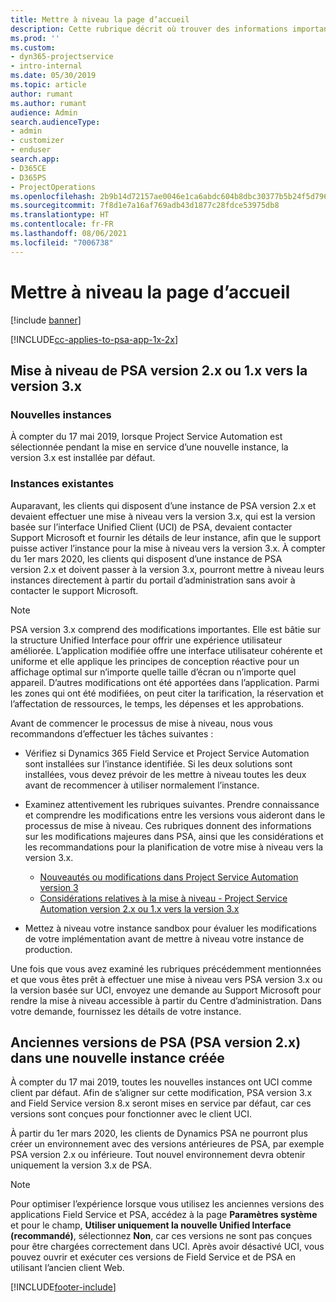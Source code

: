 ```yaml
---
title: Mettre à niveau la page d’accueil
description: Cette rubrique décrit où trouver des informations importantes concernant les fonctionnalités nouvelles et modifiées dans Dynamics 365 Project Service Automation, ainsi que le processus de mise à niveau vers la nouvelle version.
ms.prod: ''
ms.custom:
- dyn365-projectservice
- intro-internal
ms.date: 05/30/2019
ms.topic: article
author: rumant
ms.author: rumant
audience: Admin
search.audienceType:
- admin
- customizer
- enduser
search.app:
- D365CE
- D365PS
- ProjectOperations
ms.openlocfilehash: 2b9b14d72157ae0046e1ca6abdc604b8dbc30377b5b24f5d79617a7201b1bf10
ms.sourcegitcommit: 7f8d1e7a16af769adb43d1877c28fdce53975db8
ms.translationtype: HT
ms.contentlocale: fr-FR
ms.lasthandoff: 08/06/2021
ms.locfileid: "7006738"
---
```

# <a name="upgrade-home-page"></a>Mettre à niveau la page d’accueil

[!include [banner](../includes/psa-now-project-operations.md)]

[!INCLUDE[cc-applies-to-psa-app-1x-2x](../includes/cc-applies-to-psa-app-1x-2x.md)]

## <a name="upgrade-from-psa-version-2x-or-1x-to-version-3x"></a>Mise à niveau de PSA version 2.x ou 1.x vers la version 3.x

### <a name="new-instances"></a>Nouvelles instances

À compter du 17 mai 2019, lorsque Project Service Automation est sélectionnée pendant la mise en service d’une nouvelle instance, la version 3.x est installée par défaut.

### <a name="existing-instances"></a>Instances existantes

Auparavant, les clients qui disposent d’une instance de PSA version 2.x et devaient effectuer une mise à niveau vers la version 3.x, qui est la version basée sur l’interface Unified Client (UCI) de PSA, devaient contacter Support Microsoft et fournir les détails de leur instance, afin que le support puisse activer l’instance pour la mise à niveau vers la version 3.x. À compter du 1er mars 2020, les clients qui disposent d’une instance de PSA version 2.x et doivent passer à la version 3.x, pourront mettre à niveau leurs instances directement à partir du portail d’administration sans avoir à contacter le support Microsoft.  

> [!NOTE]
> PSA version 3.x comprend des modifications importantes. Elle est bâtie sur la structure Unified Interface pour offrir une expérience utilisateur améliorée. L’application modifiée offre une interface utilisateur cohérente et uniforme et elle applique les principes de conception réactive pour un affichage optimal sur n’importe quelle taille d’écran ou n’importe quel appareil. D’autres modifications ont été apportées dans l’application. Parmi les zones qui ont été modifiées, on peut citer la tarification, la réservation et l’affectation de ressources, le temps, les dépenses et les approbations.

Avant de commencer le processus de mise à niveau, nous vous recommandons d’effectuer les tâches suivantes :

- Vérifiez si Dynamics 365 Field Service et Project Service Automation sont installées sur l’instance identifiée. Si les deux solutions sont installées, vous devez prévoir de les mettre à niveau toutes les deux avant de recommencer à utiliser normalement l’instance.
- Examinez attentivement les rubriques suivantes. Prendre connaissance et comprendre les modifications entre les versions vous aideront dans le processus de mise à niveau. Ces rubriques donnent des informations sur les modifications majeures dans PSA, ainsi que les considérations et les recommandations pour la planification de votre mise à niveau vers la version 3.x.

    - [Nouveautés ou modifications dans Project Service Automation version 3](whats-new-changed-v3.md)
    - [Considérations relatives à la mise à niveau - Project Service Automation version 2.x ou 1.x vers la version 3.x](upgrade-v3.md)

- Mettez à niveau votre instance sandbox pour évaluer les modifications de votre implémentation avant de mettre à niveau votre instance de production.

Une fois que vous avez examiné les rubriques précédemment mentionnées et que vous êtes prêt à effectuer une mise à niveau vers PSA version 3.x ou la version basée sur UCI, envoyez une demande au Support Microsoft pour rendre la mise à niveau accessible à partir du Centre d’administration. Dans votre demande, fournissez les détails de votre instance.

## <a name="older-versions-of-psa-psa-version-2x-in-a-newly-created-instance"></a>Anciennes versions de PSA (PSA version 2.x) dans une nouvelle instance créée

À compter du 17 mai 2019, toutes les nouvelles instances ont UCI comme client par défaut. Afin de s’aligner sur cette modification, PSA version 3.x and Field Service version 8.x seront mises en service par défaut, car ces versions sont conçues pour fonctionner avec le client UCI.

À partir du 1er mars 2020, les clients de Dynamics PSA ne pourront plus créer un environnement avec des versions antérieures de PSA, par exemple PSA version 2.x ou inférieure. Tout nouvel environnement devra obtenir uniquement la version 3.x de PSA.

> [!NOTE]
> Pour optimiser l’expérience lorsque vous utilisez les anciennes versions des applications Field Service et PSA, accédez à la page **Paramètres système** et pour le champ, **Utiliser uniquement la nouvelle Unified Interface (recommandé)**, sélectionnez **Non**, car ces versions ne sont pas conçues pour être chargées correctement dans UCI. Après avoir désactivé UCI, vous pouvez ouvrir et exécuter ces versions de Field Service et de PSA en utilisant l’ancien client Web. 


[!INCLUDE[footer-include](../includes/footer-banner.md)]